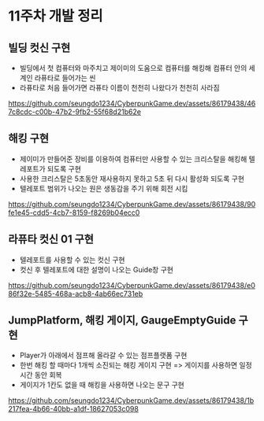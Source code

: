 # 11주차 개발 정리

## 빌딩 컷신 구현

* 빌딩에서 첫 컴퓨터와 마주치고 제이미의 도움으로 컴퓨터를 해킹해 컴퓨터 안의 세계인 라퓨타로 들어가는 씬
* 라퓨타로 처음 들어가면 라퓨타 이름이 천천히 나왔다가 천천히 사라짐

https://github.com/seungdo1234/CyberpunkGame.dev/assets/86179438/467c8cdc-c00b-47b2-9fb2-55f68d21b62e

## 해킹 구현

* 제이미가 만들어준 장비를 이용하여 컴퓨터만 사용할 수 있는 크리스탈을 해킹해 텔레포트가 되도록 구현
* 사용한 크리스탈은 5초동안 재사용하지 못하고 5초 뒤 다시 활성화 되도록 구현
* 텔레포트 범위가 나오는 원은 생동감을 주기 위해 회전 시킴

https://github.com/seungdo1234/CyberpunkGame.dev/assets/86179438/90fe1e45-cdd5-4cb7-8159-f8269b04ecc0

## 라퓨타 컷신 01 구현

* 텔레포트를 사용할 수 있는 컷신 구현
* 컷신 후 텔레포트에 대한 설명이 나오는 Guide창 구현

https://github.com/seungdo1234/CyberpunkGame.dev/assets/86179438/e086f32e-5485-468a-acb8-4ab66ec731eb

## JumpPlatform, 해킹 게이지, GaugeEmptyGuide 구현

* Player가 아래에서 점프해 올라갈 수 있는 점프플랫폼 구현
* 한번 해킹 할 때마다 1개씩 소진되는 해킹 게이지 구현 => 게이지를 사용하면 일정 시간 동안 회복
* 게이지가 1칸도 없을 때 해킹을 사용하면 나오는 문구 구현

https://github.com/seungdo1234/CyberpunkGame.dev/assets/86179438/1b217fea-4b66-40bb-a1df-18627053c098

